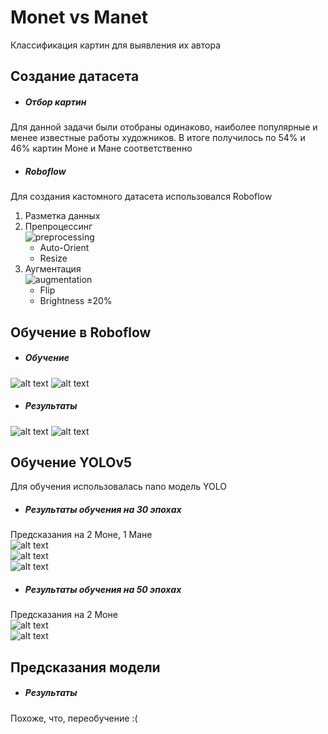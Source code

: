 # Monet vs Manet
Классификация картин для выявления их автора
## Создание датасета
* ##### Отбор картин 
Для данной задачи были отобраны одинаково, наиболее популярные и менее известные работы художников. 
В итоге получилось по 54% и 46% картин Моне и Мане соответственно
* ##### Roboflow
Для создания кастомного датасета использовался Roboflow
1. Разметка данных
2. Препроцессинг<br>
![preprocessing](<preprocessing.png>)
   * Auto-Orient
   * Resize
3. Аугментация<br>
![augmentation](<augmentation.png>)
    * Flip
    * Brightness ±20% 
## Обучение в Roboflow
* ##### Обучение
![alt text](roboflow_training1.png)
![alt text](roboflow_training2.png)
* ##### Результаты
![alt text](roboflow_results1.png)
![alt text](roboflow_results2.png)
## Обучение YOLOv5
Для обучения использовалась nano модель YOLO
* ##### Результаты обучения на 30 эпохах
Предсказания на 2 Моне, 1 Мане<br>
![alt text](test_image2(30epochs).png)<br> ![alt text](test_image0(30epochs).png)<br> ![alt text](test_image1(30epochs).png)
* ##### Результаты обучения на 50 эпохах
Предсказания на 2 Моне<br>
![alt text](test_image0(50epochs).png)<br> ![alt text](test_image1(50epochs).png)
## Предсказания модели
* ##### Результаты
Похоже, что, переобучение :(





